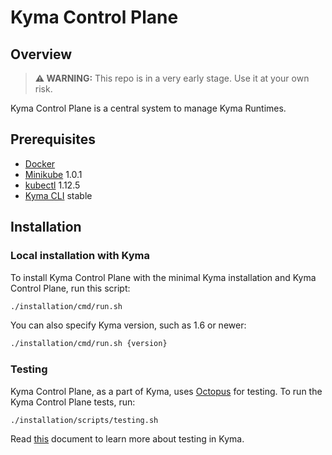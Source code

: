 # Kyma Control Plane

## Overview

> **:warning: WARNING:** This repo is in a very early stage. Use it at your own risk.

Kyma Control Plane is a central system to manage Kyma Runtimes.

## Prerequisites

- [Docker](https://www.docker.com/get-started)
- [Minikube](https://github.com/kubernetes/minikube) 1.0.1
- [kubectl](https://kubernetes.io/docs/tasks/tools/install-kubectl/) 1.12.5
- [Kyma CLI](https://github.com/kyma-project/cli) stable

## Installation

### Local installation with Kyma

To install Kyma Control Plane with the minimal Kyma installation and Kyma Control Plane, run this script:
```bash
./installation/cmd/run.sh
```

You can also specify Kyma version, such as 1.6 or newer:
```bash
./installation/cmd/run.sh {version}
```

### Testing

Kyma Control Plane, as a part of Kyma, uses [Octopus](https://github.com/kyma-incubator/octopus/blob/master/README.md) for testing. To run the Kyma Control Plane tests, run:

```bash
./installation/scripts/testing.sh
```

Read [this](https://kyma-project.io/docs/root/kyma#details-testing-kyma) document to learn more about testing in Kyma.
